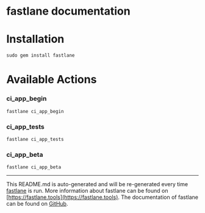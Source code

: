 fastlane documentation
================
# Installation
```
sudo gem install fastlane
```
# Available Actions
### ci_app_begin
```
fastlane ci_app_begin
```

### ci_app_tests
```
fastlane ci_app_tests
```

### ci_app_beta
```
fastlane ci_app_beta
```


----

This README.md is auto-generated and will be re-generated every time [fastlane](https://fastlane.tools) is run.
More information about fastlane can be found on [https://fastlane.tools](https://fastlane.tools).
The documentation of fastlane can be found on [GitHub](https://github.com/fastlane/fastlane/tree/master/fastlane).
